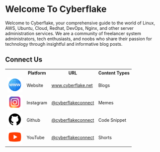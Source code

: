 <h1>Welcome To Cyberflake </h1>

Welcome to Cyberflake, your comprehensive guide to the world of Linux, AWS, Ubuntu, Cloud, Redhat, DevOps, Nginx, and other server administration services. We are a community of freelancer system administrators, tech enthusiasts, and noobs who share their passion for technology through insightful and informative blog posts.

<h2>Connect Us</h2>

<table>
  <tr>
    <th></th>
    <th>Platform</th>
    <th>URL</th>
    <th>Content Types</th>
  </tr>
  <tr>
    <td><img src="website-48.png"></td>
    <td>Website</td>
    <td><a href="https://cyberflake.net/">www.cyberflake.net</a></td>
    <td>Blogs</td>
  </tr>
  <tr>
    <td><img src="instagram-48.png"></td>
    <td>Instagram</td>
    <td><a href="https://www.instagram.com/cyberflakeconnect/">@cyberflakeconnect</a></td>
    <td>Memes</td>
  </tr>
  <tr>
    <td><img src="github-48.png"></td>
    <td>Github</td>
    <td><a href="https://github.com/cyberflakeconnect">@cyberflakeconnect</a></td>
    <td>Code Snippet</td>
  </tr>
  <tr>
    <td><img src="youtube-48.png"></td>
    <td>YouTube</td>
    <td><a href="https://www.youtube.com/@cyberflakeconnect">@cyberflakeconnect</a></td>
    <td>Shorts</td>
  </tr>
</table>
